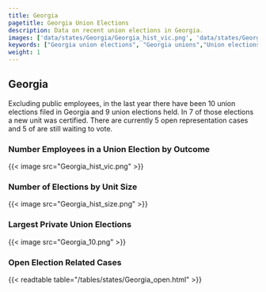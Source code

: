 ```yaml
---
title: Georgia
pagetitle: Georgia Union Elections
description: Data on recent union elections in Georgia.
images: ['data/states/Georgia/Georgia_hist_vic.png', 'data/states/Georgia/Georgia_hist_size.png', 'data/states/Georgia/Georgia_10.png']
keywords: ["Georgia union elections", "Georgia unions","Union elections"]
weight: 1
---
```

##  Georgia

Excluding public employees, in the last year there have been 10 union elections filed in Georgia and 9 union elections held. In 7 of those elections a new unit was certified. There are currently 5 open representation cases and 5 of are still waiting to vote.

### Number Employees in a Union Election by Outcome
{{< image src="Georgia_hist_vic.png" >}}

### Number of Elections by Unit Size
{{< image src="Georgia_hist_size.png" >}}

### Largest Private Union Elections
{{< image src="Georgia_10.png" >}}

### Open Election Related Cases
{{< readtable table="/tables/states/Georgia_open.html" >}}

